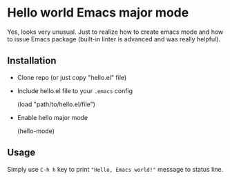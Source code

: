# Hello world Emacs major mode

Yes, looks very unusual. Just to realize how to create emacs mode and how to issue Emacs package (built-in linter is advanced and was really helpful).

## Installation

 * Clone repo (or just copy "hello.el" file)
 * Include hello.el file to your `.emacs` config

    (load "path/to/hello.el/file")

 * Enable hello major mode

    (hello-mode)

## Usage

Simply use `C-h h` key to print `"Hello, Emacs world!"` message to status line.
